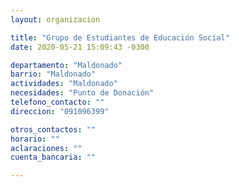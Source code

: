 ```yaml
---
layout: organizacion

title: "Grupo de Estudiantes de Educación Social"
date: 2020-05-21 15:09:43 -0300

departamento: "Maldonado"
barrio: "Maldonado"
actividades: "Maldonado"
necesidades: "Punto de Donación"
telefono_contacto: ""
direccion: "091096399"

otros_contactos: ""
horario: ""
aclaraciones: ""
cuenta_bancaria: ""

---
```

